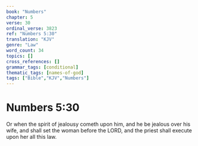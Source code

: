 ```yaml
---
book: "Numbers"
chapter: 5
verse: 30
ordinal_verse: 3823
ref: "Numbers 5:30"
translation: "KJV"
genre: "Law"
word_count: 34
topics: []
cross_references: []
grammar_tags: [conditional]
thematic_tags: [names-of-god]
tags: ["Bible","KJV","Numbers"]
---
```


# Numbers 5:30

Or when the spirit of jealousy cometh upon him, and he be jealous over his wife, and shall set the woman before the LORD, and the priest shall execute upon her all this law.
